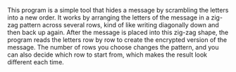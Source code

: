 This program is a simple tool that hides a message by scrambling the letters into a new order. It works by arranging the letters of the message in a zig-zag pattern across several rows, kind of like writing diagonally down and then back up again. After the message is placed into this zig-zag shape, the program reads the letters row by row to create the encrypted version of the message. The number of rows you choose changes the pattern, and you can also decide which row to start from, which makes the result look different each time.
